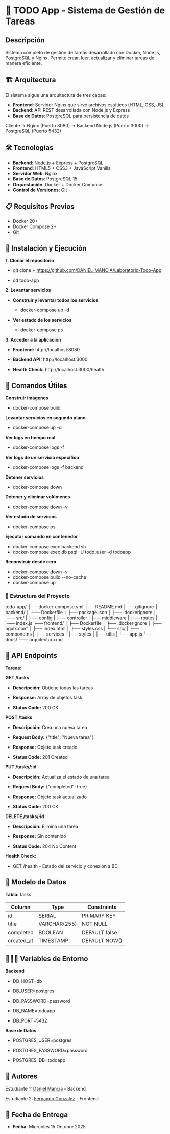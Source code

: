 # 📝 TODO App - Sistema de Gestión de Tareas

## Descripción
Sistema completo de gestión de tareas desarrollado con Docker, Node.js, PostgreSQL y Nginx. Permite crear, leer, actualizar y eliminar tareas de manera eficiente.

## 🏗️ Arquitectura
El sistema sigue una arquitectura de tres capas:
- **Frontend**: Servidor Nginx que sirve archivos estáticos (HTML, CSS, JS)
- **Backend**: API REST desarrollada con Node.js y Express
- **Base de Datos**: PostgreSQL para persistencia de datos

Cliente → Nginx (Puerto 8080) → Backend Node.js (Puerto 3000) → PostgreSQL (Puerto 5432)

## 🛠️ Tecnologías

- **Backend**: Node.js + Express + PostgreSQL
- **Frontend**: HTML5 + CSS3 + JavaScript Vanilla
- **Servidor Web**: Nginx
- **Base de Datos**: PostgreSQL 15
- **Orquestación**: Docker + Docker Compose
- **Control de Versiones**: Git

## 📋 Requisitos Previos

- Docker 20+
- Docker Compose 2+
- Git

## 🚀 Instalación y Ejecución

**1. Clonar el repositorio**

- git clone + https://github.com/DANIEL-MANCIA/Laboratorio-Todo-App

- cd todo-app

**2. Levantar servicios**

- **Construir y levantar todos los servicios**

    - docker-compose up -d

- **Ver estado de los servicios** 
    - docker-compose ps

**3. Acceder a la aplicación**

- **Frontend:** http://localhost:8080

- **Backend API:** http://localhost:3000

- **Health Check:** http://localhost:3000/health


## 🎯 Comandos Útiles

**Construir imágenes**
- docker-compose build

**Levantar servicios en segundo plano**
- docker-compose up -d

**Ver logs en tiempo real**
- docker-compose logs -f

**Ver logs de un servicio específico**
- docker-compose logs -f backend

**Detener servicios**
- docker-compose down

**Detener y eliminar volúmenes**
- docker-compose down -v

**Ver estado de servicios**
- docker-compose ps

**Ejecutar comando en contenedor**
- docker-compose exec backend sh
- docker-compose exec db psql -U todo_user -d todoapp

**Reconstruir desde cero**
- docker-compose down -v
- docker-compose build --no-cache
- docker-compose up

### 📁 Estructura del Proyecto

todo-app/
├── docker-compose.yml
├── README.md
├── .gitignore
├── backend/
│   ├── Dockerfile
│   ├── package.json
│   ├── .dockerignore
│   └── src/
|       ├── config
|       ├── controller
|       ├── middleware
|       ├── routes
|       └── index.js
├── frontend/
│   ├── Dockerfile
│   ├── .dockerignore
│   ├── nginx.conf
│   ├── index.html
│   ├── styles.css
|   └── src/
|       ├── componetns
|       ├── services
|       ├── styles
|       ├── utlis
|       └── app.js
└── docs/
    └── arquitectura.md

## 🔌 API Endpoints
**Tareas:**

**GET /tasks**

- **Descripción:** Obtiene todas las tareas

- **Response:** Array de objetos task

- **Status Code:** 200 OK

**POST /tasks**

- **Descripción:** Crea una nueva tarea

- **Request Body:** {"title": "Nueva tarea"}

- **Response:** Objeto task creado

- **Status Code:** 201 Created

**PUT /tasks/:id**

- **Descripción:** Actualiza el estado de una tarea

- **Request Body:** {"completed": true}

- **Response:** Objeto task actualizado

- **Status Code:** 200 OK

**DELETE /tasks/:id**

- **Descripción:** Elimina una tarea

- **Response:** Sin contenido

- **Status Code:** 204 No Content

**Health Check:**

- GET /health - Estado del servicio y conexión a BD


## 🔢 Modelo de Datos

**Tabla:** tasks

Column     | Type        | Constraints
-----------|-------------|---------------
id         | SERIAL      | PRIMARY KEY
title      | VARCHAR(255)| NOT NULL
completed  | BOOLEAN     | DEFAULT false
created_at | TIMESTAMP   | DEFAULT NOW()


## 🧑🏽‍💻 Variables de Entorno

**Backend**

- DB_HOST=db

- DB_USER=postgres

- DB_PASSWORD=password

- DB_NAME=todoapp

- DB_PORT=5432

**Base de Datos**

- POSTGRES_USER=postgres

- POSTGRES_PASSWORD=password

- POSTGRES_DB=todoapp

## 👥 Autores
Estudiante 1: [Daniel Mancia](https://github.com/DANIEL-MANCIA) - Backend

Estudiante 2: [Fernando Gonzalez](https://github.com/FernandoG23) - Frontend

## 📅 Fecha de Entrega

- **Fecha:** Miercoles 15 Octubre 2025



